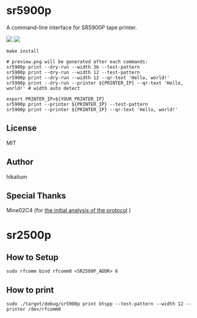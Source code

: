 # sr5900p

A command-line interface for SR5900P tape printer.

![](./assets/test_pattern_18mm.png)
![](./assets/qr_text_18mm.png)

```
make install

# preview.png will be generated after each commands:
sr5900p print --dry-run --width 36 --test-pattern
sr5900p print --dry-run --width 12 --test-pattern
sr5900p print --dry-run --width 12 --qr-text 'Hello, world!'
sr5900p print --dry-run --printer ${PRINTER_IP} --qr-text 'Hello, world!' # width auto detect

export PRINTER_IP=${YOUR_PRINTER_IP}
sr5900p print --printer ${PRINTER_IP} --test-pattern
sr5900p print --printer ${PRINTER_IP} --qr-text 'Hello, world!'
```

## License
MIT

## Author
hikalium

## Special Thanks
Mine02C4 (for [the initial analysis of the protocol](https://github.com/Mine02C4/TEPRA_PRO_SR5900P_analysis) )


# sr2500p

## How to Setup

```
sudo rfcomm bind rfcomm0 <SR2500P_ADDR> 6
```

## How to print

```
sudo ./target/debug/sr5900p print btspp --test-pattern --width 12 --printer /dev/rfcomm0
```